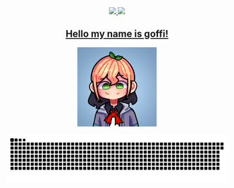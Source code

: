 <!-- HEADER: TODO-->	
<!-- MAIN -->	
<div align="center">
  <a href="https://github.com/pedroGoffi">
  <img height="180em" src="https://github-readme-stats.vercel.app/api?username=pedroGoffi&show_icons=true&theme=tokyonight&include_all_commits=true&count_private=true"/>	  
  <img height="180em" src="https://github-readme-stats.vercel.app/api/top-langs/?username=pedroGoffi&layout=compact&langs_count=7&theme=tokyonight"/>
    
    

  <!-- IMAGE AUTHOR: Picrewの「Miauuu」でつくったよ！ -->
  <div>	  
    <h2>Hello my name is goffi!</h2>
    <img height="180em" src="https://raw.githubusercontent.com/pedroGoffi/pedroGoffi/main/assets/mainIcon.png"/>
  <div>
  <!-- FOOTER -->	

  ![Snake animation](https://github.com/pedroGoffi/pedroGoffi/blob/output/github-contribution-grid-snake.svg) 
</div>
